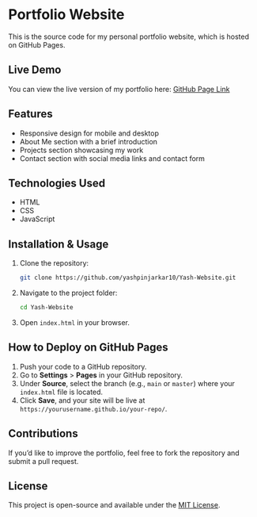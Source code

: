 # Portfolio Website

This is the source code for my personal portfolio website, which is hosted on GitHub Pages.

## Live Demo

You can view the live version of my portfolio here: [GitHub Page Link]( https://yashpinjarkar10.github.io/Yash-Website/)

## Features
- Responsive design for mobile and desktop
- About Me section with a brief introduction
- Projects section showcasing my work
- Contact section with social media links and contact form

## Technologies Used
- HTML
- CSS
- JavaScript

## Installation & Usage
1. Clone the repository:
   ```sh
   git clone https://github.com/yashpinjarkar10/Yash-Website.git
   
   ```
2. Navigate to the project folder:
   ```sh
   cd Yash-Website
   ```
3. Open `index.html` in your browser.

## How to Deploy on GitHub Pages
1. Push your code to a GitHub repository.
2. Go to **Settings** > **Pages** in your GitHub repository.
3. Under **Source**, select the branch (e.g., `main` or `master`) where your `index.html` file is located.
4. Click **Save**, and your site will be live at `https://yourusername.github.io/your-repo/`.

## Contributions
If you’d like to improve the portfolio, feel free to fork the repository and submit a pull request.

## License
This project is open-source and available under the [MIT License](LICENSE).

